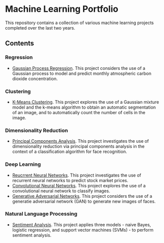 # Machine Learning Portfolio #

This repository contains a collection of various machine learning projects completed over the last two years.


## Contents ##

### Regression ###

* [Gaussian Process Regression](https://github.com/louissharrock/Machine-Learning-Projects/tree/main/Gaussian-Process-Regression). This project considers the use of a Gaussian process to model and predict monthly atmospheric carbon dioxide concentration. 


### Clustering ###

* [K-Means Clustering](https://github.com/louissharrock/Machine-Learning-Projects/tree/main/K-Means-Clustering). This project explores the use of a Gaussian mixture model and the k-means algorithm to obtain an automatic segmentation of an image, and to automatically count the number of cells in the image.  


### Dimensionality Reduction ###

* [Principal Components Analysis](https://github.com/louissharrock/Machine-Learning-Projects/tree/main/Principal-Components-Analysis). This project investigates the use of dimensionality reduction via principal components analysis in the context of a classification algorithm for face recognition.


### Deep Learning ###

* [Reucrrent Neural Networks](https://github.com/louissharrock/Machine-Learning-Projects/tree/main/Recurrent-Neural-Networks). This project investigates the use of recurrent neural networks to predict stock market prices.
* [Convolutional Neural Networks](https://github.com/louissharrock/Machine-Learning-Projects/tree/main/Convolutional-Neural-Networks). This project explores the use of a convolutional neural network to classify images. 
* [Generative Adversarial Networks](https://github.com/louissharrock/Machine-Learning-Projects/tree/main/Generative-Adversarial-Networks). This project considers the use of a generatie adversarial network (GAN) to generate new images of faces. 


### Natural Language Processing ###

* [Sentiment Analysis](https://github.com/louissharrock/Machine-Learning-Projects/tree/main/Convolutional-Neural-Networks). This project applies three models - naive Bayes, logistic regression, and support vector machines (SVMs) - to perform sentiment analysis.
